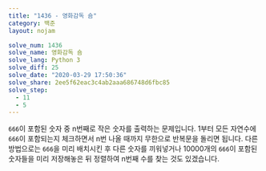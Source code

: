 ```yaml
---
title: "1436 - 영화감독 숌"
category: 백준
layout: nojam

solve_num: 1436
solve_name: 영화감독 숌
solve_lang: Python 3
solve_diff: 25
solve_date: "2020-03-29 17:50:36"
solve_share: 2ee5f62eac3c4ab2aaa686748d6fbc85
solve_step:
  - 11
  - 5
---
```


`666`이 포함된 숫자 중 n번째로 작은 숫자를 출력하는 문제입니다. 1부터 모든 자연수에 `666`이 포함되는지 체크하면서 n번 나올 때까지 무한으로 반복문을 돌리면 됩니다. 다른 방법으로는 `666`을 미리 배치시킨 후 다른 숫자를 끼워넣거나 10000개의 `666`이 포함된 숫자들을 미리 저장해놓은 뒤 정렬하여 n번째 수를 찾는 것도 있겠습니다.
